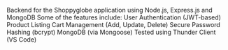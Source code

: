 Backend for the Shoppyglobe application using Node.js, Express.js and MongoDB
Some of the features include:
    User Authentication (JWT-based)
    Product Listing
    Cart Management (Add, Update, Delete)
    Secure Password Hashing (bcrypt)
    MongoDB (via Mongoose)
    Tested using Thunder Client (VS Code)
